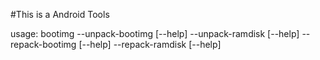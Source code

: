 #This is a Android Tools

usage: bootimg
        --unpack-bootimg [--help]
        --unpack-ramdisk [--help]
        --repack-bootimg [--help]
        --repack-ramdisk [--help]
